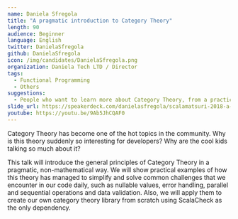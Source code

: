 ```yaml
---
name: Daniela Sfregola
title: "A pragmatic introduction to Category Theory"
length: 90
audience: Beginner
language: English
twitter: DanielaSfregola
github: DanielaSfregola
icon: /img/candidates/DanielaSfregola.png
organization: Daniela Tech LTD / Director
tags:
  - Functional Programming
  - Others
suggestions:
  - People who want to learn more about Category Theory, from a practical engineering point of view rather than a mathematical one.
slide_url: https://speakerdeck.com/danielasfregola/scalamatsuri-2018-a-pragmatic-introduction-to-category-theory
youtube: https://youtu.be/9Ab5JhCQAF0
---
```

Category Theory has become one of the hot topics in the community. Why is this theory suddenly so interesting for developers? Why are the cool kids talking so much about it? 

This talk will introduce the general principles of Category Theory in a pragmatic, non-mathematical way. We will show practical examples of how this theory has managed to simplify and solve common challenges that we encounter in our code daily, such as nullable values, error handling, parallel and sequential operations and data validation. Also, we will apply them to create our own category theory library from scratch using ScalaCheck as the only dependency.
